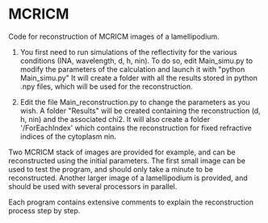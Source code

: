 # MCRICM
Code for reconstruction of MCRICM images of a lamellipodium.

1) You first need to run simulations of the reflectivity for the various conditions (INA, wavelength, d, h, nin).
To do so, edit Main_simu.py to modify the parameters of the calculation and launch it with "python Main_simu.py"
It will create a folder with all the results stored in python .npy files, which will be used for the reconstruction.

2) Edit the file Main_reconstruction.py to change the parameters as you wish. A folder "Results" will be created containing the reconstruction (d, h, nin) and the associated chi2. 
It will also create a folder '/ForEachIndex' which contains the reconstruction for fixed refractive indices of the cytoplasm nin.

Two MCRICM stack of images are provided for example, and can be reconstructed using the initial parameters. The first small image can be used to test the program, and should only take a minute to be reconstructed. Another larger image of a lamellipodium is provided, and should be used with several processors in parallel.

Each program contains extensive comments to explain the reconstruction process step by step.
